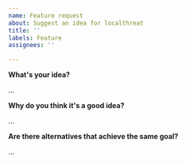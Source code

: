```yaml
---
name: Feature request
about: Suggest an idea for localthreat
title: ''
labels: Feature
assignees: ''

---
```


**What's your idea?**

...

**Why do you think it's a good idea?**

...

**Are there alternatives that achieve the same goal?**

...
